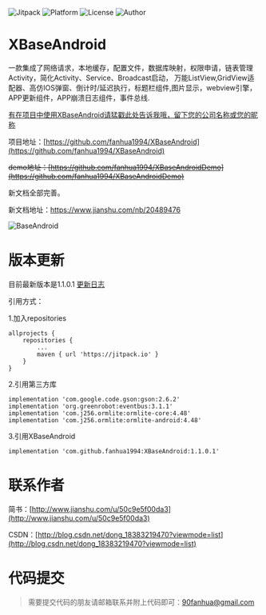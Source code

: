 ![Jitpack](https://jitpack.io/v/fanhua1994/XBaseAndroid.svg)
![Platform](https://img.shields.io/badge/Platform-Android-ff69b4.svg)
![License](https://img.shields.io/github/license/alibaba/dubbo.svg)
![Author](https://img.shields.io/badge/Author-%E7%B9%81%E5%8D%8E-blue.svg)

# XBaseAndroid
一款集成了网络请求，本地缓存，配置文件，数据库映射，权限申请，链表管理Activity，简化Activity、Service、Broadcast启动，
万能ListView,GridView适配器、高仿IOS弹窗、倒计时/延迟执行，标题栏组件,图片显示，webview引擎，APP更新组件，APP崩溃日志组件，事件总线.

[有在项目中使用XBaseAndroid请猛戳此处告诉我哦，留下您的公司名称或您的昵称](https://github.com/fanhua1994/XBaseAndroid/issues/3)

项目地址：[https://github.com/fanhua1994/XBaseAndroid](https://github.com/fanhua1994/XBaseAndroid)

~~demo地址：[https://github.com/fanhua1994/XBaseAndroidDemo](https://github.com/fanhua1994/XBaseAndroidDemo)~~

新文档全部完善。

新文档地址：https://www.jianshu.com/nb/20489476

![BaseAndroid](https://github.com/fanhua1994/BaseAndroid/blob/master/image/logo.png?raw=true)

# 版本更新
目前最新版本是1.1.0.1
[更新日志](https://github.com/fanhua1994/XBaseAndroid/blob/master/LOG.md)

引用方式：

1.加入repositories
```
allprojects {
    repositories {
        ...
        maven { url 'https://jitpack.io' }
    }
}
```
2.引用第三方库
```
implementation 'com.google.code.gson:gson:2.6.2'
implementation 'org.greenrobot:eventbus:3.1.1'
implementation 'com.j256.ormlite:ormlite-core:4.48'
implementation 'com.j256.ormlite:ormlite-android:4.48'
```
3.引用XBaseAndroid
```
implementation 'com.github.fanhua1994:XBaseAndroid:1.1.0.1'
```

# 联系作者
简书：[http://www.jianshu.com/u/50c9e5f00da3](http://www.jianshu.com/u/50c9e5f00da3)

CSDN：[http://blog.csdn.net/dong_18383219470?viewmode=list](http://blog.csdn.net/dong_18383219470?viewmode=list)

# 代码提交
> 需要提交代码的朋友请邮箱联系并附上代码即可：90fanhua@gmail.com
```
